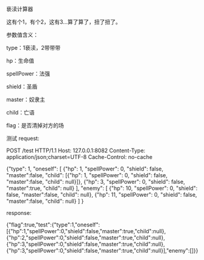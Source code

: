 亵渎计算器

这有个1，有个2，这有3...算了算了，扭了扭了。


参数值含义：

type：1亵渎，2带带带

hp：生命值

spellPower：法强

shield：圣盾

master：奴隶主

child：亡语

flag：是否清掉对方的场

测试
request:

POST /test HTTP/1.1
Host: 127.0.0.1:8082
Content-Type: application/json;charset=UTF-8
Cache-Control: no-cache

{"type": 1, "oneself": [ {"hp": 1, "spellPower": 0, "shield": false, "master":false, "child": [{"hp": 1, "spellPower": 0, "shield": false, "master":false, "child": null}]}, {"hp": 3, "spellPower": 0, "shield": false, "master":true, "child": null} ], "enemy": [ {"hp": 10, "spellPower": 0, "shield": false, "master":false, "child": null}, {"hp": 11, "spellPower": 0, "shield": false, "master":false, "child": null} ] }



response:

{"flag":true,"test":{"type":1,"oneself":[{"hp":1,"spellPower":0,"shield":false,"master":true,"child":null},{"hp":2,"spellPower":0,"shield":false,"master":true,"child":null},{"hp":3,"spellPower":0,"shield":false,"master":true,"child":null},{"hp":3,"spellPower":0,"shield":false,"master":true,"child":null}],"enemy":[]}}